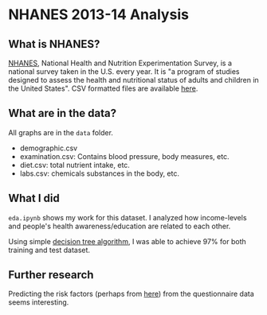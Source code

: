 # NHANES 2013-14 Analysis

## What is NHANES?
[NHANES](https://www.cdc.gov/nchs/nhanes/index.htm), National Health and Nutrition Experimentation Survey, is a national survey taken in the U.S. every year. It is "a program of studies designed to assess the health and nutritional status of adults and children in the United States". CSV formatted files are available [here](https://www.kaggle.com/cdc/national-health-and-nutrition-examination-survey).

## What are in the data?
All graphs are in the `data` folder.

- demographic.csv
- examination.csv: Contains blood pressure, body measures, etc.
- diet.csv: total nutrient intake, etc.
- labs.csv: chemicals substances in the body, etc.

## What I did
`eda.ipynb` shows my work for this dataset. I analyzed how income-levels and people's health awareness/education are related to each other.

Using simple [decision tree algorithm](https://medium.com/deep-math-machine-learning-ai/chapter-4-decision-trees-algorithms-b93975f7a1f1), I was able to achieve 97% for both training and test dataset.

## Further research
Predicting the risk factors (perhaps from [here](https://www.who.int/nmh/ncd-tools/indicators/GMF_Indicator_Definitions_Version_NOV2014.pdf)) from the questionnaire data seems interesting.
